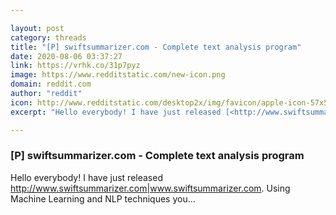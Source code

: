 ```yaml
---

layout: post
category: threads
title: "[P] swiftsummarizer.com - Complete text analysis program"
date: 2020-08-06 03:37:27
link: https://vrhk.co/31p7pyz
image: https://www.redditstatic.com/new-icon.png
domain: reddit.com
author: "reddit"
icon: http://www.redditstatic.com/desktop2x/img/favicon/apple-icon-57x57.png
excerpt: "Hello everybody! I have just released [<http://www.swiftsummarizer.com|www.swiftsummarizer.com>](<https://www.swiftsummarizer.com/>). Using Machine Learning and NLP techniques you..."

---
```


### [P] swiftsummarizer.com - Complete text analysis program

Hello everybody! I have just released [<http://www.swiftsummarizer.com|www.swiftsummarizer.com>](<https://www.swiftsummarizer.com/>). Using Machine Learning and NLP techniques you...